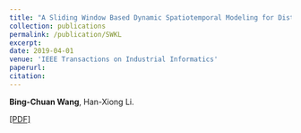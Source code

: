```yaml
---
title: "A Sliding Window Based Dynamic Spatiotemporal Modeling for Distributed Parameter Systems With Time-Dependent Boundary Conditions"
collection: publications
permalink: /publication/SWKL
excerpt: 
date: 2019-04-01
venue: 'IEEE Transactions on Industrial Informatics'
paperurl: 
citation: 
---
```

__Bing-Chuan Wang__, Han-Xiong Li.

[\[PDF\]](http://bingchuanwang.github.io/files/SWKL.pdf)
